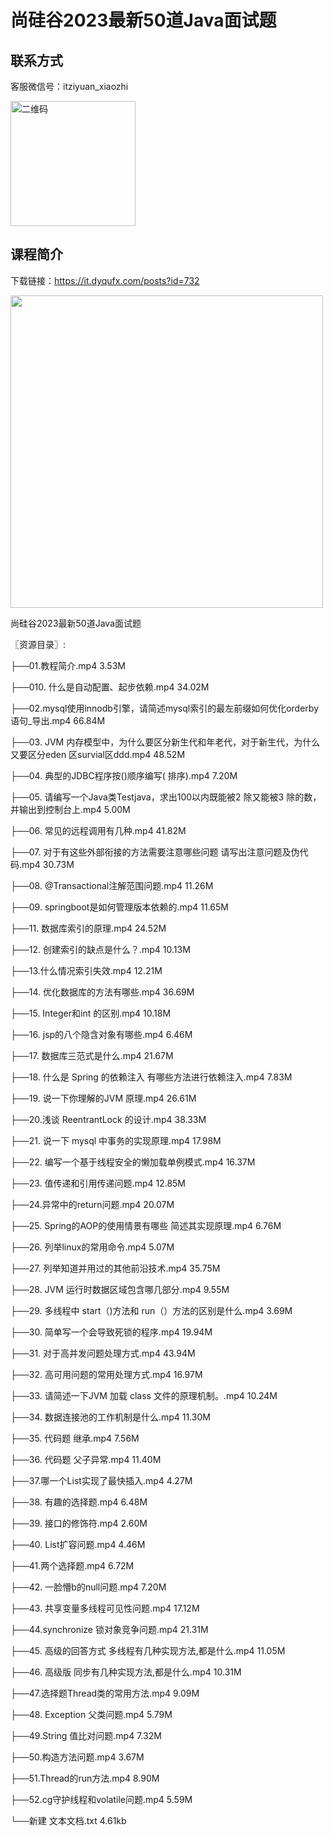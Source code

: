 # 尚硅谷2023最新50道Java面试题

## 联系方式

客服微信号：itziyuan_xiaozhi

<img src="https://ziyuanyun.oss-cn-guangzhou.aliyuncs.com/common/20240614073449/666b82192834a.jpg" width="200" height="200" alt="二维码">

## 课程简介

下载链接：https://it.dyqufx.com/posts?id=732

<img src="https://ziyuanyun.oss-cn-guangzhou.aliyuncs.com/yun/20240515152242/664462c29d217.jpg" width="500" alt="">

  尚硅谷2023最新50道Java面试题



 〖资源目录〗:

 ├──01.教程简介.mp4 3.53M

 ├──010. 什么是自动配置、起步依赖.mp4 34.02M

 ├──02.mysql使用innodb引擎，请简述mysql索引的最左前缀如何优化orderby语句_导出.mp4 66.84M

 ├──03. JVM 内存模型中，为什么要区分新生代和年老代，对于新生代，为什么又要区分eden 区survial区ddd.mp4 48.52M

 ├──04. 典型的JDBC程序按()顺序编写( 排序).mp4 7.20M

 ├──05. 请编写一个Java类Testjava，求出100以内既能被2 除又能被3 除的数，并输出到控制台上.mp4 5.00M

 ├──06. 常见的远程调用有几种.mp4 41.82M

 ├──07. 对于有这些外部衔接的方法需要注意哪些问题 请写出注意问题及伪代码.mp4 30.73M

 ├──08. @Transactional注解范围问题.mp4 11.26M

 ├──09. springboot是如何管理版本依赖的.mp4 11.65M

 ├──11. 数据库索引的原理.mp4 24.52M

 ├──12. 创建索引的缺点是什么？.mp4 10.13M

 ├──13.什么情况索引失效.mp4 12.21M

 ├──14. 优化数据库的方法有哪些.mp4 36.69M

 ├──15. Integer和int 的区别.mp4 10.18M

 ├──16. jsp的八个隐含对象有哪些.mp4 6.46M

 ├──17. 数据库三范式是什么.mp4 21.67M

 ├──18. 什么是 Spring 的依赖注入 有哪些方法进行依赖注入.mp4 7.83M

 ├──19. 说一下你理解的JVM 原理.mp4 26.61M

 ├──20.浅谈 ReentrantLock 的设计.mp4 38.33M

 ├──21. 说一下 mysql 中事务的实现原理.mp4 17.98M

 ├──22. 编写一个基于线程安全的懒加载单例模式.mp4 16.37M

 ├──23. 值传递和引用传递问题.mp4 12.85M

 ├──24.异常中的return问题.mp4 20.07M

 ├──25. Spring的AOP的使用情景有哪些 简述其实现原理.mp4 6.76M

 ├──26. 列举linux的常用命令.mp4 5.07M

 ├──27. 列举知道并用过的其他前沿技术.mp4 35.75M

 ├──28. JVM 运行时数据区域包含哪几部分.mp4 9.55M

 ├──29. 多线程中 start（)方法和 run（）方法的区别是什么.mp4 3.69M

 ├──30. 简单写一个会导致死锁的程序.mp4 19.94M

 ├──31. 对于高并发问题处理方式.mp4 43.94M

 ├──32. 高可用问题的常用处理方式.mp4 16.97M

 ├──33. 请简述一下JVM 加载 class 文件的原理机制。.mp4 10.24M

 ├──34. 数据连接池的工作机制是什么.mp4 11.30M

 ├──35. 代码题 继承.mp4 7.56M

 ├──36. 代码题 父子异常.mp4 11.40M

 ├──37.哪一个List实现了最快插入.mp4 4.27M

 ├──38. 有趣的选择题.mp4 6.48M

 ├──39. 接口的修饰符.mp4 2.60M

 ├──40. List扩容问题.mp4 4.46M

 ├──41.两个选择题.mp4 6.72M

 ├──42. 一脸懵b的null问题.mp4 7.20M

 ├──43. 共享变量多线程可见性问题.mp4 17.12M

 ├──44.synchronize 锁对象竞争问题.mp4 21.31M

 ├──45. 高级的回答方式 多线程有几种实现方法,都是什么.mp4 11.05M

 ├──46. 高级版 同步有几种实现方法,都是什么.mp4 10.31M

 ├──47.选择题Thread类的常用方法.mp4 9.09M

 ├──48. Exception 父类问题.mp4 5.79M

 ├──49.String 值比对问题.mp4 7.32M

 ├──50.构造方法问题.mp4 3.67M

 ├──51.Thread的run方法.mp4 8.90M

 ├──52.cg守护线程和volatile问题.mp4 5.59M

 └──新建 文本文档.txt 4.61kb

  